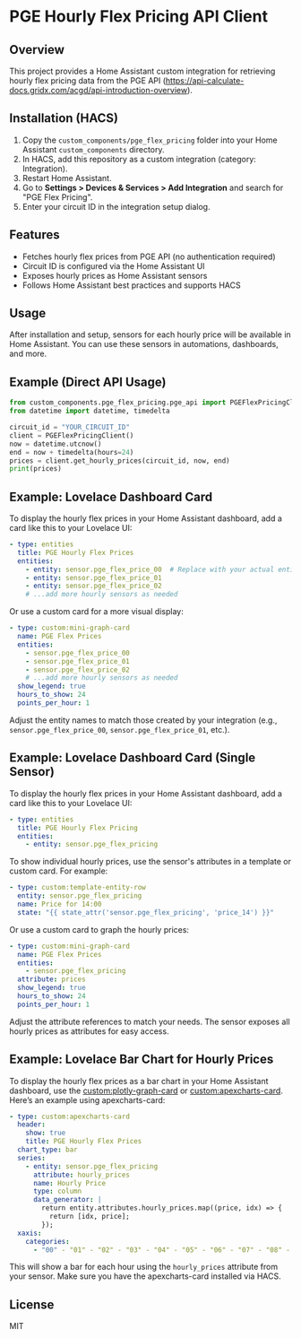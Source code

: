 # PGE Hourly Flex Pricing API Client

## Overview
This project provides a Home Assistant custom integration for retrieving hourly flex pricing data from the PGE API (https://api-calculate-docs.gridx.com/acgd/api-introduction-overview).

## Installation (HACS)
1. Copy the `custom_components/pge_flex_pricing` folder into your Home Assistant `custom_components` directory.
2. In HACS, add this repository as a custom integration (category: Integration).
3. Restart Home Assistant.
4. Go to **Settings > Devices & Services > Add Integration** and search for "PGE Flex Pricing".
5. Enter your circuit ID in the integration setup dialog.

## Features
- Fetches hourly flex prices from PGE API (no authentication required)
- Circuit ID is configured via the Home Assistant UI
- Exposes hourly prices as Home Assistant sensors
- Follows Home Assistant best practices and supports HACS

## Usage
After installation and setup, sensors for each hourly price will be available in Home Assistant. You can use these sensors in automations, dashboards, and more.

## Example (Direct API Usage)
```python
from custom_components.pge_flex_pricing.pge_api import PGEFlexPricingClient
from datetime import datetime, timedelta

circuit_id = "YOUR_CIRCUIT_ID"
client = PGEFlexPricingClient()
now = datetime.utcnow()
end = now + timedelta(hours=24)
prices = client.get_hourly_prices(circuit_id, now, end)
print(prices)
```

## Example: Lovelace Dashboard Card
To display the hourly flex prices in your Home Assistant dashboard, add a card like this to your Lovelace UI:

```yaml
- type: entities
  title: PGE Hourly Flex Prices
  entities:
    - entity: sensor.pge_flex_price_00  # Replace with your actual entity names
    - entity: sensor.pge_flex_price_01
    - entity: sensor.pge_flex_price_02
    # ...add more hourly sensors as needed
```

Or use a custom card for a more visual display:

```yaml
- type: custom:mini-graph-card
  name: PGE Flex Prices
  entities:
    - sensor.pge_flex_price_00
    - sensor.pge_flex_price_01
    - sensor.pge_flex_price_02
    # ...add more hourly sensors as needed
  show_legend: true
  hours_to_show: 24
  points_per_hour: 1
```

Adjust the entity names to match those created by your integration (e.g., `sensor.pge_flex_price_00`, `sensor.pge_flex_price_01`, etc.).

## Example: Lovelace Dashboard Card (Single Sensor)
To display the hourly flex prices in your Home Assistant dashboard, add a card like this to your Lovelace UI:

```yaml
- type: entities
  title: PGE Hourly Flex Pricing
  entities:
    - entity: sensor.pge_flex_pricing
```

To show individual hourly prices, use the sensor's attributes in a template or custom card. For example:

```yaml
- type: custom:template-entity-row
  entity: sensor.pge_flex_pricing
  name: Price for 14:00
  state: "{{ state_attr('sensor.pge_flex_pricing', 'price_14') }}"
```

Or use a custom card to graph the hourly prices:

```yaml
- type: custom:mini-graph-card
  name: PGE Flex Prices
  entities:
    - sensor.pge_flex_pricing
  attribute: prices
  show_legend: true
  hours_to_show: 24
  points_per_hour: 1
```

Adjust the attribute references to match your needs. The sensor exposes all hourly prices as attributes for easy access.

## Example: Lovelace Bar Chart for Hourly Prices
To display the hourly flex prices as a bar chart in your Home Assistant dashboard, use the [custom:plotly-graph-card](https://github.com/dccsillag/home-assistant-plotly-graph-card) or [custom:apexcharts-card](https://github.com/RomRider/apexcharts-card). Here’s an example using apexcharts-card:

```yaml
- type: custom:apexcharts-card
  header:
    show: true
    title: PGE Hourly Flex Prices
  chart_type: bar
  series:
    - entity: sensor.pge_flex_pricing
      attribute: hourly_prices
      name: Hourly Price
      type: column
      data_generator: |
        return entity.attributes.hourly_prices.map((price, idx) => {
          return [idx, price];
        });
  xaxis:
    categories:
      - "00" - "01" - "02" - "03" - "04" - "05" - "06" - "07" - "08" - "09" - "10" - "11" - "12" - "13" - "14" - "15" - "16" - "17" - "18" - "19" - "20" - "21" - "22" - "23"
```

This will show a bar for each hour using the `hourly_prices` attribute from your sensor. Make sure you have the apexcharts-card installed via HACS.

## License
MIT
